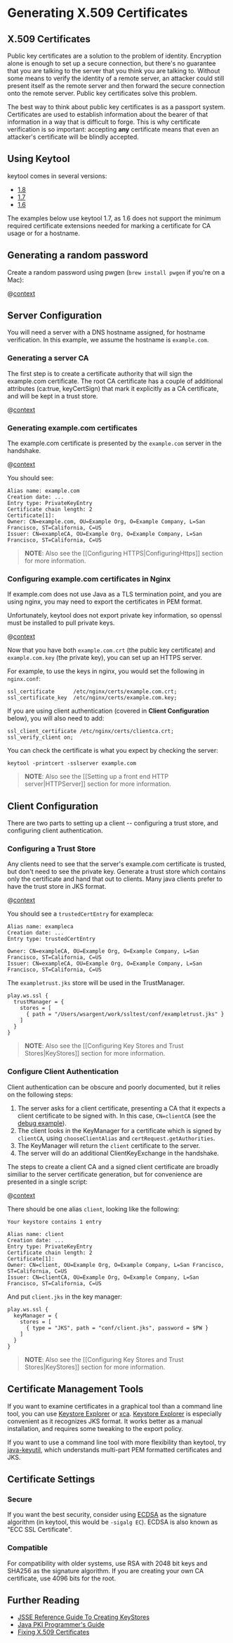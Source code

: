 <!--- Copyright (C) 2009-2015 Typesafe Inc. <http://www.typesafe.com> -->
# Generating X.509 Certificates

## X.509 Certificates

Public key certificates are a solution to the problem of identity.  Encryption alone is enough to set up a secure connection, but there's no guarantee that you are talking to the server that you think you are talking to.  Without some means to verify the identity of a remote server, an attacker could still present itself as the remote server and then forward the secure connection onto the remote server.  Public key certificates solve this problem.

The best way to think about public key certificates is as a passport system. Certificates are used to establish information about the bearer of that information in a way that is difficult to forge. This is why certificate verification is so important: accepting **any** certificate means that even an attacker's certificate will be blindly accepted.

## Using Keytool

keytool comes in several versions:

* [1.8](http://docs.oracle.com/javase/8/docs/technotes/tools/unix/keytool.html)
* [1.7](http://docs.oracle.com/javase/7/docs/technotes/tools/solaris/keytool.html)
* [1.6](http://docs.oracle.com/javase/6/docs/technotes/tools/solaris/keytool.html)

The examples below use keytool 1.7, as 1.6 does not support the minimum required certificate extensions needed for marking a certificate for CA usage or for a hostname.

## Generating a random password

Create a random password using pwgen (`brew install pwgen` if you're on a Mac):

@[context](code/genpassword.sh)

## Server Configuration

You will need a server with a DNS hostname assigned, for hostname verification.  In this example, we assume the hostname is `example.com`.

### Generating a server CA

The first step is to create a certificate authority that will sign the example.com certificate.  The root CA certificate has a couple of additional attributes (ca:true, keyCertSign) that mark it explicitly as a CA certificate, and will be kept in a trust store.

@[context](code/genca.sh)

### Generating example.com certificates

The example.com certificate is presented by the `example.com` server in the handshake.

@[context](code/genserver.sh)

You should see:

```
Alias name: example.com
Creation date: ...
Entry type: PrivateKeyEntry
Certificate chain length: 2
Certificate[1]:
Owner: CN=example.com, OU=Example Org, O=Example Company, L=San Francisco, ST=California, C=US
Issuer: CN=exampleCA, OU=Example Org, O=Example Company, L=San Francisco, ST=California, C=US
```

> **NOTE**: Also see the [[Configuring HTTPS|ConfiguringHttps]] section for more information.

### Configuring example.com certificates in Nginx

If example.com does not use Java as a TLS termination point, and you are using nginx, you may need to export the certificates in PEM format.

Unfortunately, keytool does not export private key information, so openssl must be installed to pull private keys.

@[context](code/genserverexp.sh)

Now that you have both `example.com.crt` (the public key certificate) and `example.com.key` (the private key), you can set up an HTTPS server.

For example, to use the keys in nginx, you would set the following in `nginx.conf`:

```
ssl_certificate      /etc/nginx/certs/example.com.crt;
ssl_certificate_key  /etc/nginx/certs/example.com.key;
```

If you are using client authentication (covered in **Client Configuration** below), you will also need to add:

```
ssl_client_certificate /etc/nginx/certs/clientca.crt;
ssl_verify_client on;
```

You can check the certificate is what you expect by checking the server:

```
keytool -printcert -sslserver example.com
```

> **NOTE**: Also see the [[Setting up a front end HTTP server|HTTPServer]] section for more information.

## Client Configuration

There are two parts to setting up a client -- configuring a trust store, and configuring client authentication.

### Configuring a Trust Store

Any clients need to see that the server's example.com certificate is trusted, but don't need to see the private key.  Generate a trust store which contains only the certificate and hand that out to clients.  Many java clients prefer to have the trust store in JKS format.

@[context](code/gentruststore.sh)

You should see a `trustedCertEntry` for exampleca:

```
Alias name: exampleca
Creation date: ...
Entry type: trustedCertEntry

Owner: CN=exampleCA, OU=Example Org, O=Example Company, L=San Francisco, ST=California, C=US
Issuer: CN=exampleCA, OU=Example Org, O=Example Company, L=San Francisco, ST=California, C=US
```

The `exampletrust.jks` store will be used in the TrustManager.

```
play.ws.ssl {
  trustManager = {
    stores = [
      { path = "/Users/wsargent/work/ssltest/conf/exampletrust.jks" }
    ]
  }
}
```

> **NOTE**: Also see the [[Configuring Key Stores and Trust Stores|KeyStores]] section for more information.

### Configure Client Authentication

Client authentication can be obscure and poorly documented, but it relies on the following steps:

1. The server asks for a client certificate, presenting a CA that it expects a client certificate to be signed with.  In this case, `CN=clientCA` (see the [debug example](http://docs.oracle.com/javase/7/docs/technotes/guides/security/jsse/ReadDebug.html)).
2. The client looks in the KeyManager for a certificate which is signed by `clientCA`, using `chooseClientAlias` and `certRequest.getAuthorities`.
3. The KeyManager will return the `client` certificate to the server.
4. The server will do an additional ClientKeyExchange in the handshake.

The steps to create a client CA and a signed client certificate are broadly similiar to the server certificate generation, but for convenience are presented in a single script:

@[context](code/genclient.sh)

There should be one alias `client`, looking like the following:

```
Your keystore contains 1 entry

Alias name: client
Creation date: ...
Entry type: PrivateKeyEntry
Certificate chain length: 2
Certificate[1]:
Owner: CN=client, OU=Example Org, O=Example Company, L=San Francisco, ST=California, C=US
Issuer: CN=clientCA, OU=Example Org, O=Example Company, L=San Francisco, ST=California, C=US
```

And put `client.jks` in the key manager:

```
play.ws.ssl {
  keyManager = {
    stores = [
      { type = "JKS", path = "conf/client.jks", password = $PW }
    ]
  }
}
```

> **NOTE**: Also see the [[Configuring Key Stores and Trust Stores|KeyStores]] section for more information.

## Certificate Management Tools

If you want to examine certificates in a graphical tool than a command line tool, you can use [Keystore Explorer](http://keystore-explorer.sourceforge.net/) or [xca](http://sourceforge.net/projects/xca/).  [Keystore Explorer](http://keystore-explorer.sourceforge.net/) is especially convenient as it recognizes JKS format.  It works better as a manual installation, and requires some tweaking to the export policy.

If you want to use a command line tool with more flexibility than keytool, try [java-keyutil](https://code.google.com/p/java-keyutil/), which understands multi-part PEM formatted certificates and JKS.

## Certificate Settings

### Secure

If you want the best security, consider using [ECDSA](http://blog.cloudflare.com/ecdsa-the-digital-signature-algorithm-of-a-better-internet) as the signature algorithm (in keytool, this would be `-sigalg EC`). ECDSA is also known as "ECC SSL Certificate".

### Compatible

For compatibility with older systems, use RSA with 2048 bit keys and SHA256 as the signature algorithm.  If you are creating your own CA certificate, use 4096 bits for the root.

## Further Reading

* [JSSE Reference Guide To Creating KeyStores](http://docs.oracle.com/javase/8/docs/technotes/guides/security/jsse/JSSERefGuide.html#CreateKeystore)
* [Java PKI Programmer's Guide](http://docs.oracle.com/javase/7/docs/technotes/guides/security/certpath/CertPathProgGuide.html)
* [Fixing X.509 Certificates](http://tersesystems.com/2014/03/20/fixing-x509-certificates/)
